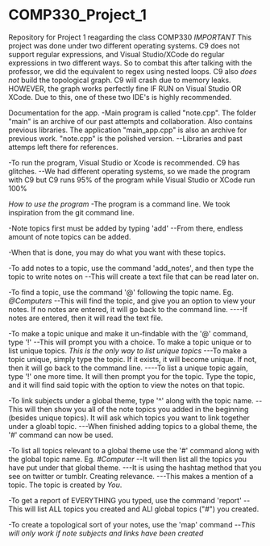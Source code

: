 # COMP330_Project_1
Repository for Project 1 reagarding the class COMP330
*IMPORTANT*
This project was done under two different operating systems. C9 does not support regular expressions, and Visual Studio/XCode do regular expressions in two different ways. So to combat this after talking with the professor, we did the equivalent to regex using nested loops.
C9 also *does not* build the topological graph. C9 will crash due to memory leaks. HOWEVER, the graph works perfectly fine IF RUN on Visual Studio OR XCode. Due to this, one of these two IDE's is highly recommended.


Documentation for the app.
-Main program is called "note.cpp". The folder "main" is an archive of our past attempts and collaboration. Also contains previous libraries. The application "main_app.cpp" is also an archive for previous work. "note.cpp" is the polished version.
--Libraries and past attemps left there for references.

-To run the program, Visual Studio or Xcode is recommended. C9 has glitches. 
--We had different operating systems, so we made the program with C9 but C9 runs 95% of the program while Visual Studio or XCode run 100%

*How to use the program*
-The program is a command line. We took inspiration from the git command line.

-Note topics first must be added by typing 'add'
--From there, endless amount of note topics can be added.

-When that is done, you may do what you want with these topics.

-To add notes to a topic, use the command 'add_notes', and then type the topic to write notes on
--This will create a text file that can be read later on.

-To find a topic, use the command '@' following the topic name. Eg. *@Computers*
--This will find the topic, and give you an option to view your notes. If no notes are entered, it will go back to the command line.
----If notes are entered, then it will read the text file. 

-To make a topic unique and make it un-findable with the '@' command, type '!'
--This will prompt you with a choice. To make a topic unique or to list unique topics. *This is the only way to list unique topics*
---To make a topic unique, simply type the topic. If it exists, it will become unique. If not, then it will go back to the command line.
----To list a unique topic again, type '!' one more time. It will then prompt you for the topic. Type the topic, and it will find said topic with the option to view the notes on that topic.

-To link subjects under a global theme, type '^' along with the topic name. 
--This will then show you all of the note topics you added in the beginning (besides unique topics). It will ask which topics you want to link together under a gloabl topic.
---When finished adding topics to a global theme, the '#' command can now be used.

-To list all topics relevant to a global theme use the '#' command along with the global topic name. Eg. *#Computer*
--It will then list all the topics you have put under that global theme.
---It is using the hashtag method that you see on twitter or tumblr. Creating relevance. 
---This makes a mention of a topic. The topic is created by *You*.

-To get a report of EVERYTHING you typed, use the command 'report'
--This will list ALL topics you created and ALl global topics ("#") you created.

-To create a topological sort of your notes, use the 'map' command
--*This will only work if note subjects and links have been created*



